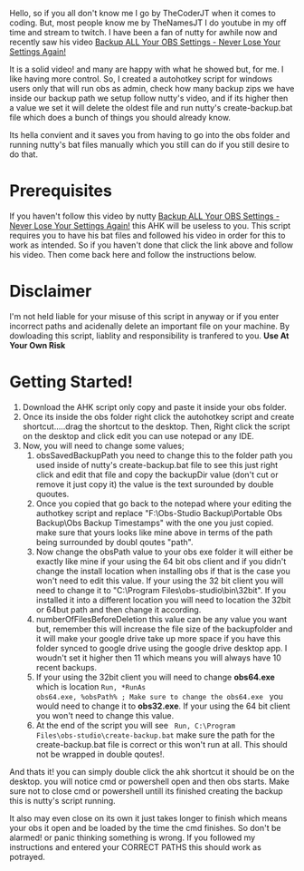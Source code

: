 Hello, so if you all don't know me I go by TheCoderJT when it comes to coding. But, most people know me by TheNamesJT I do youtube in my off time and stream to twitch. I have been a fan of nutty for awhile now
and recently saw his video [Backup ALL Your OBS Settings - Never Lose Your Settings Again!](https://youtu.be/imPH4YzBaZg)

It is a solid video! and many are happy with what he showed but, for me. I like having more control. So, I created a autohotkey script for windows users only that will run obs as admin, check how many backup zips we have inside our backup path we setup follow nutty's video, and if its higher then a value we set it will delete the oldest file and run nutty's create-backup.bat file which does a bunch of things you should already know.

Its hella convient and it saves you from having to go into the obs folder and running nutty's bat files manually which you still can do if you still desire to do that.

# Prerequisites

If you haven't follow this video by nutty [Backup ALL Your OBS Settings - Never Lose Your Settings Again!](https://youtu.be/imPH4YzBaZg) this AHK will be useless to you. This script requires you to have his bat files and followed his video in order for this to work as intended. So if you haven't done that click the link above and follow his video. Then come back here and follow the instructions below.

# Disclaimer

I'm not held liable for your misuse of this script in anyway or if you enter incorrect paths and acidenally delete an important file on your machine. By dowloading this script, liablity and responsibility is tranfered to you. **Use At Your Own Risk**

# Getting Started!

1. Download the AHK script only copy and paste it inside your obs folder.
2. Once its inside the obs folder right click the autohotkey script and create shortcut.....drag the shortcut to the desktop. Then, Right click the script on the desktop and click edit you can use notepad or any IDE.
3. Now, you will need to change some values;
   1. obsSavedBackupPath you need to change this to the folder path you used inside of nutty's create-backup.bat file to see this just right click and edit that file and copy the backupDir value (don't cut or remove it just copy it) the value is the text surounded by double quoutes.
   2. Once you copied that go back to the notepad where your editing the authotkey script and replace "F:\Obs-Studio Backup\Portable Obs Backup\Obs Backup Timestamps" with the one you just copied. make sure that yours looks like mine above in terms of the path being surrounded by doubl qoutes "path".
   3. Now change the obsPath value to your obs exe folder it will either be exactly like mine if your using the 64 bit obs client and if you didn't change the install location when installing obs if that is the case you won't need to edit this value. If your using the 32 bit client you will need to change it to "C:\Program Files\obs-studio\bin\32bit". If you installed it into a different location you will need to location the 32bit or 64but path and then change it according.
   4. numberOfFilesBeforeDeletion this value can be any value you want but, remember this will increase the file size of the backupfolder and it will make your google drive take up more space if you have this folder synced to google drive using the google drive desktop app. I woudn't set it higher then 11 which means you will always have 10 recent backups.
   5. If your using the 32bit client you will need to change **obs64.exe** which is location <code>Run, \*RunAs obs64.exe, %obsPath% ; Make sure to change the obs64.exe </code> you would need to change it to **obs32.exe**. If your using the 64 bit client you won't need to change this value.
   6. At the end of the script you will see <code> Run, C:\Program Files\obs-studio\create-backup.bat</code> make sure the path for the create-backup.bat file is correct or this won't run at all. This should not be wrapped in double qoutes!.

And thats it! you can simply double click the ahk shortcut it should be on the desktop. you will notice cmd or powershell open and then obs starts. Make sure not to close cmd or powershell untill its finished creating the backup this is nutty's script running.

It also may even close on its own it just takes longer to finish which means your obs it open and be loaded by the time the cmd finishes. So don't be alarmed! or panic thinking something is wrong. If you followed my instructions and entered your CORRECT PATHS this should work as potrayed.
